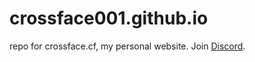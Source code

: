 # crossface001.github.io
repo for crossface.cf, my personal website.
Join [Discord](https://discord.gg/3AxZvGArdm).
